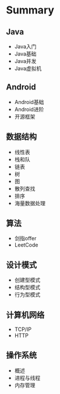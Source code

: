 # Summary

## Java

* Java入门
* Java基础
* Java并发
* Java虚拟机

## Android

* Android基础
* Android进阶
* 开源框架

## 数据结构

* 线性表
* 栈和队
* 链表
* 树
* 图
* 散列查找
* 排序
* 海量数据处理

## 算法

* 剑指offer
* LeetCode

## 设计模式

* 创建型模式
* 结构型模式
* 行为型模式

## 计算机网络

* TCP/IP
* HTTP

## 操作系统

* 概述
* 进程与线程
* 内存管理



